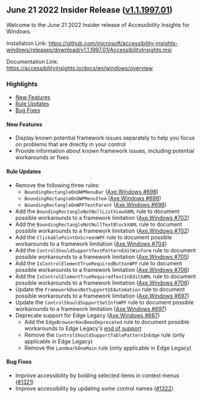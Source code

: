 ## June 21 2022 Insider Release ([v1.1.1997.01](https://github.com/Microsoft/accessibility-insights-windows/releases/tag/v1.1.1997.01))

Welcome to the June 21 2022 Insider release of Accessibility Insights for Windows.

Installation Link: https://github.com/microsoft/accessibility-insights-windows/releases/download/v1.1.1997.01/AccessibilityInsights.msi

Documentation Link: https://accessibilityinsights.io/docs/en/windows/overview

### Highlights

- [New Features](#new-features)
- [Rule Updates](#rule-updates)
- [Bug Fixes](#bug-fixes)

#### New Features
- Display known potential framework issues separately to help you focus on problems that are directly in your control
- Provide information about known framework issues, including potential workarounds or fixes

#### Rule Updates
- Remove the following three rules:
  - `BoundingRectangleOnUWPMenuBar` ([Axe.Windows #698](https://github.com/microsoft/axe-windows/pull/698))
  - `BoundingRectangleOnUWPMenuItem` ([Axe.Windows #698](https://github.com/microsoft/axe-windows/pull/698))
  - `BoundingRectangleOnWPFTextParent` ([Axe.Windows #698](https://github.com/microsoft/axe-windows/pull/698))
- Add the `BoundingRectangleNotNullListViewXAML` rule to document possible workarounds to a framework limitation ([Axe.Windows #702](https://github.com/microsoft/axe-windows/pull/702))
- Add the `BoundingRectangleNotNullTextBlockXAML` rule to document possible workarounds to a framework limitation ([Axe.Windows #702](https://github.com/microsoft/axe-windows/pull/702))
- Add the `ClickablePointOnScreenWPF` rule to document possible workarounds to a framework limitation ([Axe.Windows #704](https://github.com/microsoft/axe-windows/pull/704))
- Add the `ControlShouldSupportTextPatternEditWinform` rule to document possible workarounds to a framework limitation ([Axe.Windows #705](https://github.com/microsoft/axe-windows/pull/705))
- Add the `IsControlElementTrueRequiredButtonWPF` rule to document possible workarounds to a framework limitation ([Axe.Windows #706](https://github.com/microsoft/axe-windows/pull/706))
- Add the `IsControlElementTrueRequiredTextInEditXAML` rule to document possible workarounds to a framework limitation ([Axe.Windows #706](https://github.com/microsoft/axe-windows/pull/706))
- Update the `FrameworkDoesNotSupportUIAutomation` rule to document possible workarounds to a framework limitation ([Axe.Windows #697](https://github.com/microsoft/axe-windows/pull/697))
- Update the `ControlShouldSupportSetInfoWPF` rule to document possible workarounds to a framework limitation ([Axe.Windows #697](https://github.com/microsoft/axe-windows/pull/697))
- Deprecate support for Edge Legacy ([Axe.Windows #687](https://github.com/microsoft/axe-windows/pull/687))
  - Add the `EdgeBrowserHasBeenDeprecated` rule to document possible workarounds to Edge Legacy's [end of support](https://docs.microsoft.com/en-us/lifecycle/announcements/edge-legacy-eos-details)
  - Remove the `ControlShouldSupportTablePatternInEdge` rule (only applicable in Edge Legacy)
  - Remove the `LandmarkOneMain` rule (only applicable in Edge Legacy)

#### Bug Fixes

- Improve accessibility by bolding selected items in context menus ([#1321](https://github.com/microsoft/accessibility-insights-windows/pull/1321))
- Improve accessibility by updating some control names ([#1322](https://github.com/microsoft/accessibility-insights-windows/issues/1322))
